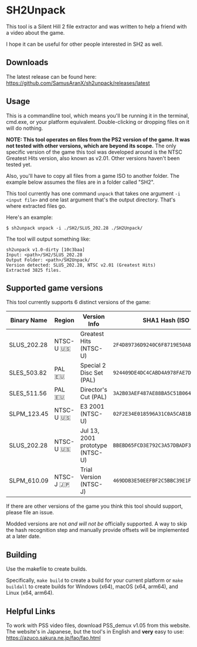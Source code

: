 # SH2Unpack

This tool is a Silent Hill 2 file extractor and was written to help a friend with a video about the game.

I hope it can be useful for other people interested in SH2 as well.

## Downloads

The latest release can be found here: https://github.com/SamusAranX/sh2unpack/releases/latest

## Usage

This is a commandline tool, which means you'll be running it in the terminal, cmd.exe, or your platform equivalent. 
Double-clicking or dropping files on it will do nothing.

**NOTE: This tool operates on files from the PS2 version of the game. It was not tested with other versions, which are beyond its scope.**
The only specific version of the game this tool was developed around is the NTSC Greatest Hits version, also known as v2.01.
Other versions haven't been tested yet.

Also, you'll have to copy all files from a game ISO to another folder. The example below assumes the files are in a folder called "SH2". 

This tool currently has one command `unpack` that takes one argument `-i <input file>` and one last argument that's the output directory.
That's where extracted files go.

Here's an example:

```
$ sh2unpack unpack -i ./SH2/SLUS_202.28 ./SH2Unpack/
```

The tool will output something like:

```
sh2unpack v1.0-dirty [10c3baa]
Input: <path>/SH2/SLUS_202.28
Output Folder: <path>/SH2Unpack/
Version detected: SLUS_202.28, NTSC v2.01 (Greatest Hits)
Extracted 3825 files.
```

## Supported game versions

This tool currently supports 6 distinct versions of the game:

| Binary Name | Region      | Version Info                    | SHA1 Hash (ISO File)                       | SHA1 Hash (Executable)                     |
|-------------|-------------|---------------------------------|--------------------------------------------|--------------------------------------------|
| SLUS_202.28 | NTSC-U 🇺🇸 | Greatest Hits (NTSC-U)          | `2F4D89736D9240C6F8719E50A8D450A81AD638AE` | `3A27DEDDFA81CF30F46F0742C3523230CAC75D9A` |
| SLES_503.82 | PAL 🇪🇺    | Special 2 Disc Set (PAL)        | `924409DE4DC4CABD4A978FAE7DE94159E57A1C8D` | `8BC367E1B9E7AA5CC5D5FA32048ED97F3FADE728` |
| SLES_511.56 | PAL 🇪🇺    | Director's Cut (PAL)            | `3A2B03AEF487AE88BA5C51B064AAF8295398F684` | `2C5A7AFBA3A5B4507CCB828811C8ADD9E5D0E961` |
| SLPM_123.45 | NTSC-U 🇺🇸 | E3 2001 (NTSC-U)                | `02F2E34E018596A31C0A5CAB1B6BA981ABC2F008` | `50C664C525736619215654186446A5D6B211FB31` |
| SLUS_202.28 | NTSC-U 🇺🇸 | Jul 13, 2001 prototype (NTSC-U) | `BBEBD65FCD3E792C3A57DBADF3EE1DEB2846172E` | `888EFF71606FF4C1C610E30111B3CA5DA647EDCC` |
| SLPM_610.09 | NTSC-J 🇯🇵 | Trial Version (NTSC-J)          | `469DDB3E50EEFBF2C5BBC39E1FDF6FC039AD502B` | `B9CB2E895FC83CD4452DC9A818BF3CA26394ADBE` |

If there are other versions of the game you think this tool should support, please file an issue.

Modded versions are not *and will not be* officially supported.
A way to skip the hash recognition step and manually provide offsets will be implemented at a later date.

## Building

Use the makefile to create builds.

Specifically, `make build` to create a build for your current platform or `make buildall` to create 
builds for Windows (x64), macOS (x64, arm64), and Linux (x64, arm64).

## Helpful Links

To work with PSS video files, download PSS_demux v1.05 from this website.\
The website's in Japanese, but the tool's in English and **very** easy to use:\
https://azuco.sakura.ne.jp/fao/fao.html